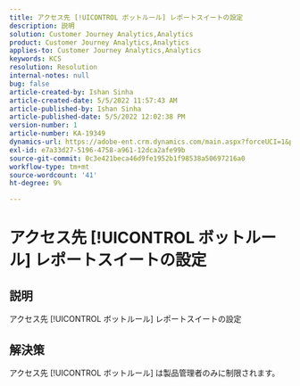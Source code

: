 ```yaml
---
title: アクセス先 [!UICONTROL ボットルール] レポートスイートの設定
description: 説明
solution: Customer Journey Analytics,Analytics
product: Customer Journey Analytics,Analytics
applies-to: Customer Journey Analytics,Analytics
keywords: KCS
resolution: Resolution
internal-notes: null
bug: false
article-created-by: Ishan Sinha
article-created-date: 5/5/2022 11:57:43 AM
article-published-by: Ishan Sinha
article-published-date: 5/5/2022 12:02:38 PM
version-number: 1
article-number: KA-19349
dynamics-url: https://adobe-ent.crm.dynamics.com/main.aspx?forceUCI=1&pagetype=entityrecord&etn=knowledgearticle&id=4c74f48b-6acc-ec11-a7b5-6045bd00db25
exl-id: e7a33d27-5196-4758-a961-12dca2afe99b
source-git-commit: 0c3e421beca46d9fe1952b1f98538a50697216a0
workflow-type: tm+mt
source-wordcount: '41'
ht-degree: 9%

---
```


# アクセス先 [!UICONTROL ボットルール] レポートスイートの設定

## 説明

アクセス先 [!UICONTROL ボットルール] レポートスイートの設定

## 解決策


アクセス先 [!UICONTROL ボットルール] は製品管理者のみに制限されます。
